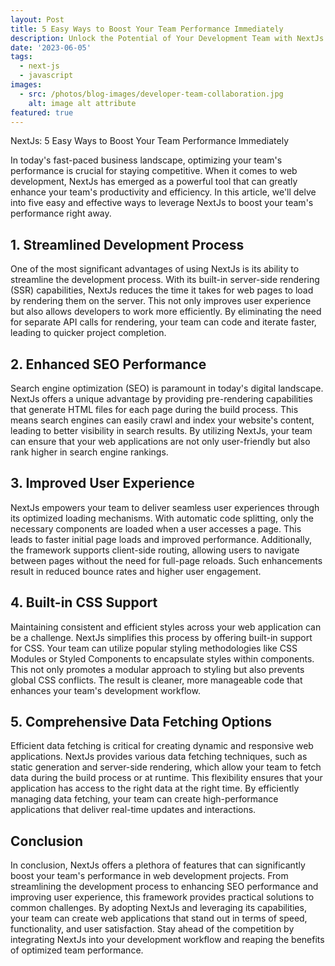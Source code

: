 ```yaml
---
layout: Post
title: 5 Easy Ways to Boost Your Team Performance Immediately
description: Unlock the Potential of Your Development Team with NextJs! 🚀 Discover 5 Proven Ways to Skyrocket Performance and Productivity. From streamlined development to enhanced SEO, NextJs has the tools your team needs. Read on to stay ahead of the competition! #WebDevelopment #NextJs #TeamPerformance
date: '2023-06-05'
tags:
  - next-js
  - javascript
images:
  - src: /photos/blog-images/developer-team-collaboration.jpg
    alt: image alt attribute
featured: true
---
```


NextJs: 5 Easy Ways to Boost Your Team Performance Immediately

In today's fast-paced business landscape, optimizing your team's performance is crucial for staying competitive. When it comes to web development, NextJs has emerged as a powerful tool that can greatly enhance your team's productivity and efficiency. In this article, we'll delve into five easy and effective ways to leverage NextJs to boost your team's performance right away.

## **1. Streamlined Development Process**

One of the most significant advantages of using NextJs is its ability to streamline the development process. With its built-in server-side rendering (SSR) capabilities, NextJs reduces the time it takes for web pages to load by rendering them on the server. This not only improves user experience but also allows developers to work more efficiently. By eliminating the need for separate API calls for rendering, your team can code and iterate faster, leading to quicker project completion.

## **2. Enhanced SEO Performance**

Search engine optimization (SEO) is paramount in today's digital landscape. NextJs offers a unique advantage by providing pre-rendering capabilities that generate HTML files for each page during the build process. This means search engines can easily crawl and index your website's content, leading to better visibility in search results. By utilizing NextJs, your team can ensure that your web applications are not only user-friendly but also rank higher in search engine rankings.

## **3. Improved User Experience**

NextJs empowers your team to deliver seamless user experiences through its optimized loading mechanisms. With automatic code splitting, only the necessary components are loaded when a user accesses a page. This leads to faster initial page loads and improved performance. Additionally, the framework supports client-side routing, allowing users to navigate between pages without the need for full-page reloads. Such enhancements result in reduced bounce rates and higher user engagement.

## **4. Built-in CSS Support**

Maintaining consistent and efficient styles across your web application can be a challenge. NextJs simplifies this process by offering built-in support for CSS. Your team can utilize popular styling methodologies like CSS Modules or Styled Components to encapsulate styles within components. This not only promotes a modular approach to styling but also prevents global CSS conflicts. The result is cleaner, more manageable code that enhances your team's development workflow.

## **5. Comprehensive Data Fetching Options**

Efficient data fetching is critical for creating dynamic and responsive web applications. NextJs provides various data fetching techniques, such as static generation and server-side rendering, which allow your team to fetch data during the build process or at runtime. This flexibility ensures that your application has access to the right data at the right time. By efficiently managing data fetching, your team can create high-performance applications that deliver real-time updates and interactions.

## **Conclusion**

In conclusion, NextJs offers a plethora of features that can significantly boost your team's performance in web development projects. From streamlining the development process to enhancing SEO performance and improving user experience, this framework provides practical solutions to common challenges. By adopting NextJs and leveraging its capabilities, your team can create web applications that stand out in terms of speed, functionality, and user satisfaction. Stay ahead of the competition by integrating NextJs into your development workflow and reaping the benefits of optimized team performance.
